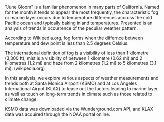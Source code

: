 "June Gloom" is a familiar phenomenon in many parts of California. Named for the month it tends to appear the most frequently, the characteristic fog or marine layer occurs due to temperature differences accross the cold Pacific ocean and typically baking inland temperatures. Presented is an analysis of trends in occurrence of the peculiar weather pattern.

According to Wikipedia.org, fog forms when the differnce between temperature and dew point is less than 2.5 degrees Celsius.

The international definition of fog is a visibility of less than 1 kilometre (3,300 ft); mist is a visibility of between 1 kilometre (0.62 mi) and 2 kilometres (1.2 mi) and haze from 2 kilometres (1.2 mi) to 5 kilometres (3.1 mi). (wikipedia.org)

In this analysis, we explore various aspects of weather measurements and trends both at Santa Monica Airport (KSMO) and at Los Angeles International Airpot (KLAX) to tease out the factors leading to marine layer, as well as touch on long-term trends in climate such as those related to climate change.

KSMO data was downloaded via the Wunderground.com API, and KLAX data was acquired through the NOAA portal online.
